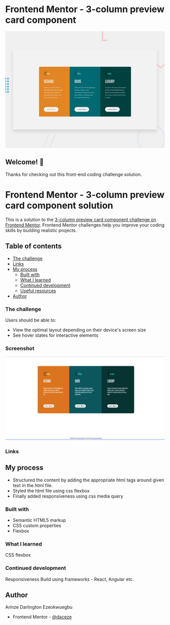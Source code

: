 # Frontend Mentor - 3-column preview card component

![Design preview for the 3-column preview card component coding challenge](./design/desktop-preview.jpg)

## Welcome! 👋

Thanks for checking out this front-end coding challenge solution.

# Frontend Mentor - 3-column preview card component solution

This is a solution to the [3-column preview card component challenge on Frontend Mentor](https://www.frontendmentor.io/challenges/3column-preview-card-component-pH92eAR2-). Frontend Mentor challenges help you improve your coding skills by building realistic projects. 

## Table of contents
  - [The challenge](#the-challenge)
  - [Links](#links)
- [My process](#my-process)
  - [Built with](#built-with)
  - [What I learned](#what-i-learned)
  - [Continued development](#continued-development)
  - [Useful resources](#useful-resources)
- [Author](#author)


### The challenge

Users should be able to:

- View the optimal layout depending on their device's screen size
- See hover states for interactive elements

### Screenshot
![Design preview for the 3-column preview card component coding challenge solution](./design/3-column-card-solution.png)
### Links

## My process
- Structured the content by adding the appropriate html tags around given text in the html file.
- Styled the html file using css flexbox 
- Finally added responsiveness using css media query

### Built with
- Semantic HTML5 markup
- CSS custom properties
- Flexbox

### What I learned

CSS flexbox 

### Continued development

Responsiveness
Build using frameworks - React, Angular etc.

## Author
Arinze Darlington Ezeokwuegbu

- Frontend Mentor - [@daceze](https://www.frontendmentor.io/profile/daceze95)